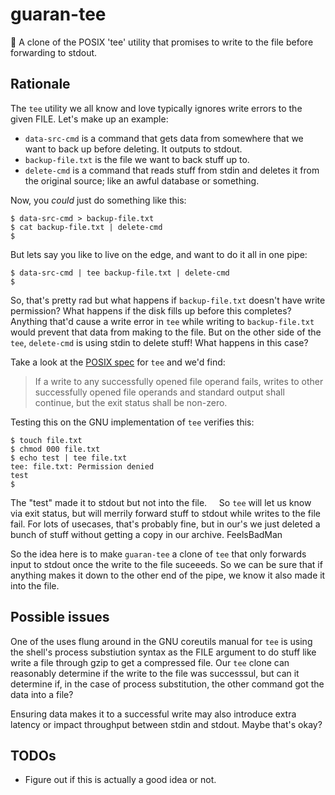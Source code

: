 # guaran-tee
👕 A clone of the POSIX 'tee' utility that promises to write to the file before forwarding to stdout.

## Rationale

The `tee` utility we all know and love typically ignores write errors to the given FILE.
Let's make up an example:

 - `data-src-cmd` is a command that gets data from somewhere that we want
   to back up before deleting.  It outputs to stdout.
 - `backup-file.txt` is the file we want to back stuff up to.
 - `delete-cmd` is a command that reads stuff from stdin and deletes it
   from the original source; like an awful database or something.
   
Now, you _could_ just do something like this:

    $ data-src-cmd > backup-file.txt
    $ cat backup-file.txt | delete-cmd
    $
    
But lets say you like to live on the edge, and want to do it all in one pipe:

    $ data-src-cmd | tee backup-file.txt | delete-cmd
    $
    
So, that's pretty rad but what happens if `backup-file.txt` doesn't have write
permission?  What happens if the disk fills up before this completes?  Anything
that'd cause a write error in `tee` while writing to `backup-file.txt` would
prevent that data from making to the file.  But on the other side of the `tee`,
`delete-cmd` is using stdin to delete stuff!  What happens in this case?

Take a look at the 
[POSIX spec](http://pubs.opengroup.org/onlinepubs/9699919799/utilities/tee.html)
for `tee` and we'd find:

> If a write to any successfully opened file operand fails, writes to other successfully opened file operands and standard output shall continue, but the exit status shall be non-zero.

Testing this on the GNU implementation of `tee` verifies this:

    $ touch file.txt                                                                
    $ chmod 000 file.txt                                                            
    $ echo test | tee file.txt                                                      
    tee: file.txt: Permission denied                                                
    test                                                                            
    $                                                                               
    
The "test" made it to stdout but not into the file.
    
So `tee` will let us know via exit status, but will merrily forward stuff to
stdout while writes to the file fail.  For lots of usecases, that's probably
fine, but in our's we just deleted a bunch of stuff without getting a copy in
our archive.  FeelsBadMan

So the idea here is to make `guaran-tee` a clone of `tee` that only forwards
input to stdout once the write to the file suceeeds.  So we can be sure that
if anything makes it down to the other end of the pipe, we know it also made
it into the file.

## Possible issues

One of the uses flung around in the GNU coreutils manual for `tee` is using the
shell's process substiution syntax as the FILE argument to do stuff like write
a file through gzip to get a compressed file.  Our `tee` clone can reasonably
determine if the write to the file was successsul, but can it determine if,
in the case of process substitution, the other command got the data into a file?

Ensuring data makes it to a successful write may also introduce extra latency
or impact throughput between stdin and stdout.  Maybe that's okay?

## TODOs

 - Figure out if this is actually a good idea or not.
 

